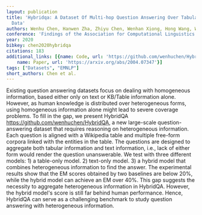 ```yaml
---
layout: publication
title: 'Hybridqa: A Dataset Of Multi-hop Question Answering Over Tabular And Textual
  Data'
authors: Wenhu Chen, Hanwen Zha, Zhiyu Chen, Wenhan Xiong, Hong Wang, William Wang
conference: 'Findings of the Association for Computational Linguistics: EMNLP 2020'
year: 2020
bibkey: chen2020hybridqa
citations: 183
additional_links: [{name: Code, url: 'https://github.com/wenhuchen/HybridQA,'}, {
    name: Paper, url: 'https://arxiv.org/abs/2004.07347'}]
tags: ["Datasets", "EMNLP"]
short_authors: Chen et al.
---
```

Existing question answering datasets focus on dealing with homogeneous
information, based either only on text or KB/Table information alone. However,
as human knowledge is distributed over heterogeneous forms, using homogeneous
information alone might lead to severe coverage problems. To fill in the gap,
we present HybridQA https://github.com/wenhuchen/HybridQA, a new large-scale
question-answering dataset that requires reasoning on heterogeneous
information. Each question is aligned with a Wikipedia table and multiple
free-form corpora linked with the entities in the table. The questions are
designed to aggregate both tabular information and text information, i.e., lack
of either form would render the question unanswerable. We test with three
different models: 1) a table-only model. 2) text-only model. 3) a hybrid model
that combines heterogeneous information to find the answer. The experimental
results show that the EM scores obtained by two baselines are below 20%, while
the hybrid model can achieve an EM over 40%. This gap suggests the necessity
to aggregate heterogeneous information in HybridQA. However, the hybrid model's
score is still far behind human performance. Hence, HybridQA can serve as a
challenging benchmark to study question answering with heterogeneous
information.